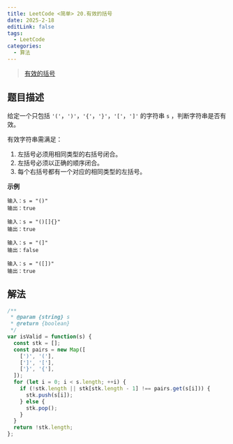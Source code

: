 ```yaml
---
title: LeetCode <简单> 20.有效的括号
date: 2025-2-18
editLink: false
tags:
  - LeetCode
categories:
  - 算法
---
```


> [有效的括号](https://leetcode.cn/problems/valid-parentheses/description/)

## 题目描述

给定一个只包括 `'('`，`')'`，`'{'`，`'}'`，`'['`，`']'` 的字符串 `s` ，判断字符串是否有效。

有效字符串需满足：

1. 左括号必须用相同类型的右括号闭合。
2. 左括号必须以正确的顺序闭合。
3. 每个右括号都有一个对应的相同类型的左括号。

**示例**

```
输入：s = "()"
输出：true

输入：s = "()[]{}"
输出：true

输入：s = "(]"
输出：false

输入：s = "([])"
输出：true
```

## 解法

```js
/**
 * @param {string} s
 * @return {boolean}
 */
var isValid = function(s) {
  const stk = [];
  const pairs = new Map([
    [')', '('],
    [']', '['],
    ['}', '{'],
  ]);
  for (let i = 0; i < s.length; ++i) {
    if (!stk.length || stk[stk.length - 1] !== pairs.get(s[i])) {
      stk.push(s[i]);
    } else {
      stk.pop();
    }
  }
  return !stk.length;
};
```

